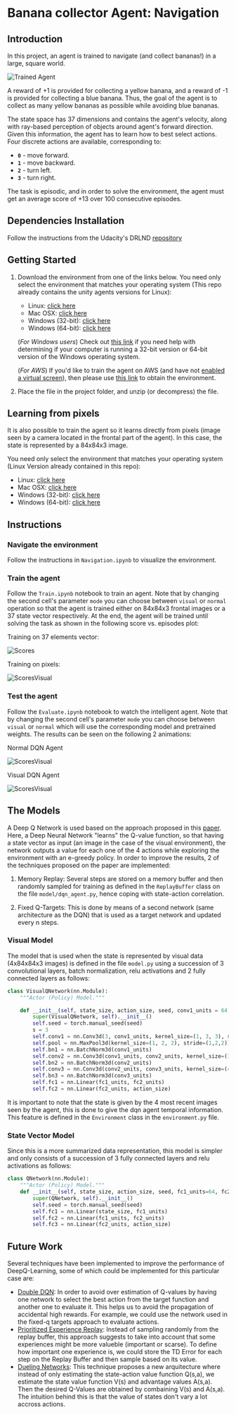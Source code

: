 [//]: # (Image References)

[image1]: https://user-images.githubusercontent.com/10624937/42135619-d90f2f28-7d12-11e8-8823-82b970a54d7e.gif "Trained Agent"

[image2]: imgs/scores.png "Scores"
[image3]: imgs/scores_visual.png "Scores Visual"
[image4]: imgs/visualDQN.gif "Visual agent"
[image5]: imgs/normalDQN.gif "Normal agent"


# Banana collector Agent: Navigation

## Introduction

In this project, an agent is trained to navigate (and collect bananas!) in a large, square world.  

![Trained Agent][image1]

A reward of +1 is provided for collecting a yellow banana, and a reward of -1 is provided for collecting a blue banana.  Thus, the goal of the agent is to collect as many yellow bananas as possible while avoiding blue bananas.  

The state space has 37 dimensions and contains the agent's velocity, along with ray-based perception of objects around agent's forward direction.  Given this information, the agent has to learn how to best select actions.  Four discrete actions are available, corresponding to:
- **`0`** - move forward.
- **`1`** - move backward.
- **`2`** - turn left.
- **`3`** - turn right.

The task is episodic, and in order to solve the environment, the agent must get an average score of +13 over 100 consecutive episodes.

## Dependencies Installation
Follow the instructions from the Udacity's DRLND [repository](https://github.com/udacity/deep-reinforcement-learning#dependencies)

## Getting Started

1. Download the environment from one of the links below.  You need only select the environment that matches your operating system (This repo already contains the unity agents versions for Linux):
    - Linux: [click here](https://s3-us-west-1.amazonaws.com/udacity-drlnd/P1/Banana/Banana_Linux.zip)
    - Mac OSX: [click here](https://s3-us-west-1.amazonaws.com/udacity-drlnd/P1/Banana/Banana.app.zip)
    - Windows (32-bit): [click here](https://s3-us-west-1.amazonaws.com/udacity-drlnd/P1/Banana/Banana_Windows_x86.zip)
    - Windows (64-bit): [click here](https://s3-us-west-1.amazonaws.com/udacity-drlnd/P1/Banana/Banana_Windows_x86_64.zip)
    
    (_For Windows users_) Check out [this link](https://support.microsoft.com/en-us/help/827218/how-to-determine-whether-a-computer-is-running-a-32-bit-version-or-64) if you need help with determining if your computer is running a 32-bit version or 64-bit version of the Windows operating system.

    (_For AWS_) If you'd like to train the agent on AWS (and have not [enabled a virtual screen](https://github.com/Unity-Technologies/ml-agents/blob/master/docs/Training-on-Amazon-Web-Service.md)), then please use [this link](https://s3-us-west-1.amazonaws.com/udacity-drlnd/P1/Banana/Banana_Linux_NoVis.zip) to obtain the environment.

2. Place the file in the project folder, and unzip (or decompress) the file.


## Learning from pixels

It is also possible to train the agent so it learns directly from pixels (image seen by a camera located in the frontal part of the agent). In this case, the state is represented by a 84x84x3 image.


You need only select the environment that matches your operating system (Linux Version already contained in this repo):
- Linux: [click here](https://s3-us-west-1.amazonaws.com/udacity-drlnd/P1/Banana/VisualBanana_Linux.zip)
- Mac OSX: [click here](https://s3-us-west-1.amazonaws.com/udacity-drlnd/P1/Banana/VisualBanana.app.zip)
- Windows (32-bit): [click here](https://s3-us-west-1.amazonaws.com/udacity-drlnd/P1/Banana/VisualBanana_Windows_x86.zip)
- Windows (64-bit): [click here](https://s3-us-west-1.amazonaws.com/udacity-drlnd/P1/Banana/VisualBanana_Windows_x86_64.zip)

## Instructions
### Navigate the environment
Follow the instructions in `Navigation.ipynb` to visualize the environment.

### Train the agent
Follow the `Train.ipynb` notebook to train an agent. Note that by changing the second cell's parameter `mode` you can choose between `visual` or `normal` operation so that the agent is trained either on 84x84x3 frontal images or a 37 state vector respectively. At the end, the agent will be trained until solving the task as shown in the following score vs. episodes plot:

Training on 37 elements vector:

![Scores][image2]

Training on pixels:

![ScoresVisual][image3]

### Test the agent
Follow the `Evaluate.ipynb` notebook to watch the intelligent agent. Note that by changing the second cell's parameter `mode` you can choose between `visual` or `normal` which will use the corresponding model and pretrained weights. The results can be seen on the following 2 animations:

Normal DQN Agent

![ScoresVisual][image5]

Visual DQN Agent

![ScoresVisual][image4]



## The Models
A Deep Q Network is used based on the approach proposed in this [paper](https://storage.googleapis.com/deepmind-media/dqn/DQNNaturePaper.pdf). Here, a Deep Neural Network "learns" the Q-value function, so that having a state vector as input (an image in the case of the visual environment), the network outputs a value for each one of the 4 actions while exploring the environment with an e-greedy policy. In order to improve the results, 2 of the techniques proposed on the paper are implemented:

1. Memory Replay: Several steps are stored on a memory buffer and then randomly sampled for training as defined in the `ReplayBuffer` class on the file  `model/dqn_agent.py`, hence coping with state-action correlation.

2. Fixed Q-Targets: This is done by means of a second network (same architecture as the DQN) that is used as a target network and updated every n steps.

### Visual Model
The model that is used when the state is represented by visual data (4x84x84x3 images) is defined in the file `model.py` using a succession of 3 convolutional layers, batch normalization, relu activations and 2 fully connected layers as follows:

``` python
class VisualQNetwork(nn.Module):
    """Actor (Policy) Model."""

    def __init__(self, state_size, action_size, seed, conv1_units = 64, conv2_units = 64*2, conv3_units = 64*2, fc1_units=1152, fc2_units=64):
        super(VisualQNetwork, self).__init__()
        self.seed = torch.manual_seed(seed)
        s = 3
        self.conv1 = nn.Conv3d(3, conv1_units, kernel_size=(1, 3, 3), stride=(1,s,s))
        self.pool = nn.MaxPool3d(kernel_size=(1, 2, 2), stride=(1,2,2))
        self.bn1 = nn.BatchNorm3d(conv1_units)
        self.conv2 = nn.Conv3d(conv1_units, conv2_units, kernel_size=(1, 3, 3), stride=(1,s,s))
        self.bn2 = nn.BatchNorm3d(conv2_units)
        self.conv3 = nn.Conv3d(conv2_units, conv3_units, kernel_size=(4, 3, 3), stride=(1,s,s))
        self.bn3 = nn.BatchNorm3d(conv3_units)
        self.fc1 = nn.Linear(fc1_units, fc2_units)
        self.fc2 = nn.Linear(fc2_units, action_size)
```

It is important to note that the state is given by the 4 most recent images seen by the agent, this is done to give the dqn agent temporal information. This feature is defined in the `Environment` class in the `environment.py` file.

### State Vector Model
Since this is a more summarized data representation, this model is simpler and only consists of a succession of 3 fully connected layers and relu activations as follows:

``` python
class QNetwork(nn.Module):
    """Actor (Policy) Model."""
    def __init__(self, state_size, action_size, seed, fc1_units=64, fc2_units=64):
        super(QNetwork, self).__init__()
        self.seed = torch.manual_seed(seed)
        self.fc1 = nn.Linear(state_size, fc1_units)
        self.fc2 = nn.Linear(fc1_units, fc2_units)
        self.fc3 = nn.Linear(fc2_units, action_size)
```

## Future Work
Several techniques have been implemented to improve the performance of DeepQ-Learning, some of which could be implemented for this particular case are:
* [Double DQN](https://arxiv.org/abs/1509.06461): In order to avoid over estimation of Q-values by having one network to select the best action from the target function and another one to evaluate it. This helps us to avoid the propagation of accidental high rewards. For example, we could use the network used in the fixed-q targets approach to evaluate actions.
* [Prioritized Experience Replay](https://arxiv.org/abs/1511.05952): Instead of sampling randomly from the replay buffer, this approach suggests to take into account that some experiences might be more valueble (important or scarse). To define how important one experience is, we could store the TD Error for each step on the Replay Buffer and then sample based on its value.
* [Dueling Networks](https://arxiv.org/abs/1511.06581): This technique proposes a new arquitecture where instead of only estimating the state-action value function Q(s,a), we estimate the state value function V(s) and advantage values A(s,a). Then the desired Q-Values are obtained by combaining V(s) and A(s,a). The intuition behind this is that the value of states don't vary a lot accross actions.